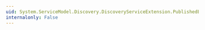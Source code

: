 ```yaml
---
uid: System.ServiceModel.Discovery.DiscoveryServiceExtension.PublishedEndpoints
internalonly: False
---
```

